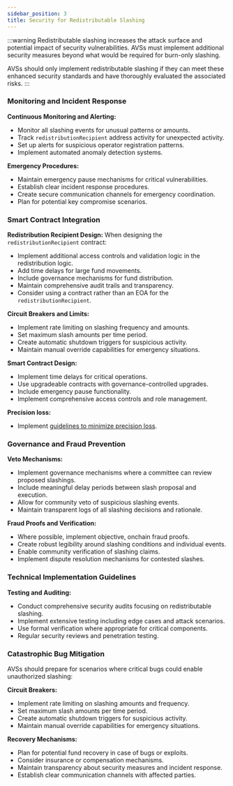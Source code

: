 ```yaml
---
sidebar_position: 3
title: Security for Redistributable Slashing
---
```


:::warning
Redistributable slashing increases the attack surface and potential impact of security vulnerabilities. AVSs must implement additional security measures beyond what would be required for burn-only slashing.

AVSs should only implement redistributable slashing if they can meet these enhanced security standards and have thoroughly evaluated the associated risks.
:::

### Monitoring and Incident Response

**Continuous Monitoring and Alerting:**
- Monitor all slashing events for unusual patterns or amounts.
- Track `redistributionRecipient` address activity for unexpected activity.
- Set up alerts for suspicious operator registration patterns.
- Implement automated anomaly detection systems.

**Emergency Procedures:**
- Maintain emergency pause mechanisms for critical vulnerabilities.
- Establish clear incident response procedures.
- Create secure communication channels for emergency coordination.
- Plan for potential key compromise scenarios.

### Smart Contract Integration

**Redistribution Recipient Design:**
When designing the `redistributionRecipient` contract:
- Implement additional access controls and validation logic in the redistribution logic.
- Add time delays for large fund movements.
- Include governance mechanisms for fund distribution.
- Maintain comprehensive audit trails and transparency.
- Consider using a contract rather than an EOA for the `redistributionRecipient`.

**Circuit Breakers and Limits:**
- Implement rate limiting on slashing frequency and amounts.
- Set maximum slash amounts per time period.
- Create automatic shutdown triggers for suspicious activity.
- Maintain manual override capabilities for emergency situations.

**Smart Contract Design:**
- Implement time delays for critical operations.
- Use upgradeable contracts with governance-controlled upgrades.
- Include emergency pause functionality.
- Implement comprehensive access controls and role management.

**Precision loss:** 
- Implement [guidelines to minimize precision loss](precision-rounding-considerations.md).

### Governance and Fraud Prevention

**Veto Mechanisms:**
- Implement governance mechanisms where a committee can review proposed slashings.
- Include meaningful delay periods between slash proposal and execution.
- Allow for community veto of suspicious slashing events.
- Maintain transparent logs of all slashing decisions and rationale.

**Fraud Proofs and Verification:**
- Where possible, implement objective, onchain fraud proofs.
- Create robust legibility around slashing conditions and individual events.
- Enable community verification of slashing claims.
- Implement dispute resolution mechanisms for contested slashes.

### Technical Implementation Guidelines

**Testing and Auditing:**
- Conduct comprehensive security audits focusing on redistributable slashing.
- Implement extensive testing including edge cases and attack scenarios.
- Use formal verification where appropriate for critical components.
- Regular security reviews and penetration testing.

### Catastrophic Bug Mitigation

AVSs should prepare for scenarios where critical bugs could enable unauthorized slashing:

**Circuit Breakers:**
- Implement rate limiting on slashing amounts and frequency.
- Set maximum slash amounts per time period.
- Create automatic shutdown triggers for suspicious activity.
- Maintain manual override capabilities for emergency situations.

**Recovery Mechanisms:**
- Plan for potential fund recovery in case of bugs or exploits.
- Consider insurance or compensation mechanisms.
- Maintain transparency about security measures and incident response.
- Establish clear communication channels with affected parties.